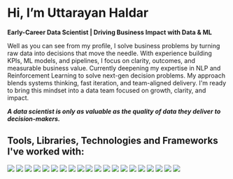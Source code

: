                                                                         
# Hi, I’m Uttarayan Haldar 
**Early-Career Data Scientist |  Driving Business Impact with Data & ML**

Well as you can see from my profile, I solve business problems by turning raw data into decisions that move the needle. With experience building KPIs, ML models, and pipelines, I focus on clarity, outcomes, and measurable business value. Currently deepening my expertise in NLP and Reinforcement Learning to solve next-gen decision problems. My approach blends systems thinking, fast iteration, and team-aligned delivery. I'm ready to bring this mindset into a data team focused on growth, clarity, and impact.

***A data scientist is only as valuable as the quality of data they deliver to decision-makers.***

## Tools, Libraries, Technologies and Frameworks I've worked with:
<img src="https://img.shields.io/badge/SQL-4479A1?style=for-the-badge&logo=mysql&logoColor=white"/>  <img src="https://img.shields.io/badge/PostgreSQL-4169E1?style=for-the-badge&logo=postgresql&logoColor=white"/> <img src="https://img.shields.io/badge/MySQL-005C84?style=for-the-badge&logo=mysql&logoColor=white"/> <img src="https://img.shields.io/badge/Python-3776AB?style=for-the-badge&logo=python&logoColor=white"/> <img src="https://img.shields.io/badge/Pandas-150458?style=for-the-badge&logo=pandas&logoColor=white"/> <img src="https://img.shields.io/badge/Numpy-013243?style=for-the-badge&logo=numpy&logoColor=white"/> <img src="https://img.shields.io/badge/Matplotlib-11557C?style=for-the-badge&logo=matplotlib&logoColor=white"/> <img src="https://img.shields.io/badge/Seaborn-76B900?style=for-the-badge&logoColor=white"/> <img src="https://img.shields.io/badge/Scikit--Learn-F7931E?style=for-the-badge&logo=scikit-learn&logoColor=white"/> <img src="https://img.shields.io/badge/TensorFlow-FF6F00?style=for-the-badge&logo=tensorflow&logoColor=white"/> <img src="https://img.shields.io/badge/Keras-D00000?style=for-the-badge&logo=keras&logoColor=white"/> <img src="https://img.shields.io/badge/XGBoost-EC2127?style=for-the-badge&logoColor=white"/> <img src="https://img.shields.io/badge/Stable--Baselines3-000000?style=for-the-badge"/> <img src="https://img.shields.io/badge/Tableau-E97627?style=for-the-badge&logo=tableau&logoColor=white"/>  <img src="https://img.shields.io/badge/Power_BI-F2C811?style=for-the-badge&logo=powerbi&logoColor=black"/> 
<img src="https://img.shields.io/badge/Jupyter-F37626?style=for-the-badge&logo=jupyter&logoColor=white"/> <img src="https://img.shields.io/badge/Google_Colab-F9AB00?style=for-the-badge&logo=google-colab&logoColor=white"/> <img src="https://img.shields.io/badge/VS_Code-007ACC?style=for-the-badge&logo=visual-studio-code&logoColor=white"/> <img src="https://img.shields.io/badge/Git-F05032?style=for-the-badge&logo=git&logoColor=white"/> <img src="https://img.shields.io/badge/AWS-232F3E?style=for-the-badge&logo=amazon-aws&logoColor=white"/> 

